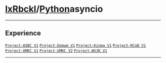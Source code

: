# [lxRbckl](https://github.com/lxRbckl/lxRbckl/tree/main)/[Python](https://github.com/lxRbckl/lxRbckl/tree/main/Python)asyncio

---

## Experience
[`Project-ASBC V1`](https://github.com/lxRbckl/Project-ASBC/blob/V1/README.md) [`Project-Domum V1`](https://github.com/lxRbckl/Project-Domum/blob/V1/README.md) [`Project-Kinma V1`](https://github.com/lxRbckl/Project-Kinma/blob/V1/README.md) [`Project-RCoD V1`](https://github.com/lxRbckl/Project-RCoD/blob/V1/README.md) [`Project-UMKC V1`](https://github.com/lxRbckl/Project-UMKC/blob/V1/README.md) [`Project-UMKC V2`](https://github.com/lxRbckl/Project-UMKC/blob/V2/README.md) [`Project-WS3K V1`](https://github.com/lxRbckl/Project-WS3K/blob/V1/README.md)

---
